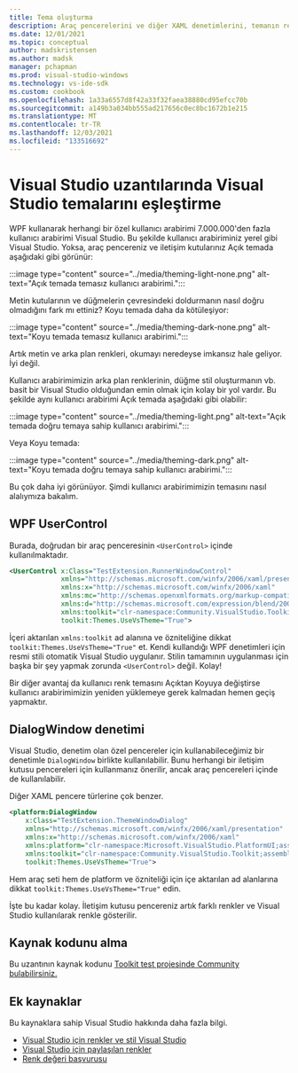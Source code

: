 ```yaml
---
title: Tema oluşturma
description: Araç pencerelerini ve diğer XAML denetimlerini, temanın renk temaları Visual Studio şekilde düzgün bir şekilde tema.
ms.date: 12/01/2021
ms.topic: conceptual
author: madskristensen
ms.author: madsk
manager: pchapman
ms.prod: visual-studio-windows
ms.technology: vs-ide-sdk
ms.custom: cookbook
ms.openlocfilehash: 1a33a6557d8f42a33f32faea38880cd95efcc70b
ms.sourcegitcommit: a149b3a034bb555ad217656c0ec8bc1672b1e215
ms.translationtype: MT
ms.contentlocale: tr-TR
ms.lasthandoff: 12/03/2021
ms.locfileid: "133516692"
---
```

# <a name="matching-visual-studio-themes-in-visual-studio-extensions"></a>Visual Studio uzantılarında Visual Studio temalarını eşleştirme

WPF kullanarak herhangi bir özel kullanıcı arabirimi 7.000.000'den fazla kullanıcı arabirimi Visual Studio. Bu şekilde kullanıcı arabiriminiz yerel gibi Visual Studio. Yoksa, araç pencereniz ve iletişim kutularınız Açık temada aşağıdaki gibi görünür:

:::image type="content" source="../media/theming-light-none.png" alt-text="Açık temada temasız kullanıcı arabirimi.":::

Metin kutularının ve düğmelerin çevresindeki doldurmanın nasıl doğru olmadığını fark mı ettiniz? Koyu temada daha da kötüleşiyor:

:::image type="content" source="../media/theming-dark-none.png" alt-text="Koyu temada temasız kullanıcı arabirimi.":::

Artık metin ve arka plan renkleri, okumayı neredeyse imkansız hale geliyor. İyi değil.

Kullanıcı arabirimimizin arka plan renklerinin, düğme stil oluşturmanın vb. basit bir Visual Studio olduğundan emin olmak için kolay bir yol vardır. Bu şekilde aynı kullanıcı arabirimi Açık temada aşağıdaki gibi olabilir:

:::image type="content" source="../media/theming-light.png" alt-text="Açık temada doğru temaya sahip kullanıcı arabirimi.":::

Veya Koyu temada:

:::image type="content" source="../media/theming-dark.png" alt-text="Koyu temada doğru temaya sahip kullanıcı arabirimi.":::

Bu çok daha iyi görünüyor. Şimdi kullanıcı arabirimimizin temasını nasıl alalıymıza bakalım.

## <a name="wpf-usercontrol"></a>WPF UserControl
Burada, doğrudan bir araç penceresinin `<UserControl>` içinde kullanılmaktadır.

```xml
<UserControl x:Class="TestExtension.RunnerWindowControl"
             xmlns="http://schemas.microsoft.com/winfx/2006/xaml/presentation"
             xmlns:x="http://schemas.microsoft.com/winfx/2006/xaml"
             xmlns:mc="http://schemas.openxmlformats.org/markup-compatibility/2006"
             xmlns:d="http://schemas.microsoft.com/expression/blend/2008"
             xmlns:toolkit="clr-namespace:Community.VisualStudio.Toolkit;assembly=Community.VisualStudio.Toolkit"
             toolkit:Themes.UseVsTheme="True">
```

İçeri aktarılan `xmlns:toolkit` ad alanına ve özniteliğine dikkat `toolkit:Themes.UseVsTheme="True"` et. Kendi kullandığı WPF denetimleri için resmi stili otomatik Visual Studio uygulanır. Stilin tamamının uygulanması için başka bir şey yapmak zorunda `<UserControl>` değil. Kolay!

Bir diğer avantaj da kullanıcı renk temasını Açıktan Koyuya değiştirse kullanıcı arabirimimizin yeniden yüklemeye gerek kalmadan hemen geçiş yapmaktır.

## <a name="dialogwindow-control"></a>DialogWindow denetimi
Visual Studio, denetim olan özel pencereler için kullanabileceğimiz bir denetimle `DialogWindow` birlikte kullanılabilir. Bunu herhangi bir iletişim kutusu pencereleri için kullanmanız önerilir, ancak araç pencereleri içinde de kullanılabilir.

Diğer XAML pencere türlerine çok benzer.

```xml
<platform:DialogWindow 
    x:Class="TestExtension.ThemeWindowDialog"
    xmlns="http://schemas.microsoft.com/winfx/2006/xaml/presentation"
    xmlns:x="http://schemas.microsoft.com/winfx/2006/xaml"
    xmlns:platform="clr-namespace:Microsoft.VisualStudio.PlatformUI;assembly=Microsoft.VisualStudio.Shell.15.0"
    xmlns:toolkit="clr-namespace:Community.VisualStudio.Toolkit;assembly=Community.VisualStudio.Toolkit"
    toolkit:Themes.UseVsTheme="True">
```

Hem araç seti hem de platform ve özniteliği için içe aktarılan ad alanlarına dikkat `toolkit:Themes.UseVsTheme="True"` edin.

İşte bu kadar kolay. İletişim kutusu pencereniz artık farklı renkler ve Visual Studio kullanılarak renkle gösterilir.

## <a name="get-the-source-code"></a>Kaynak kodunu alma
Bu uzantının kaynak kodunu [Toolkit test projesinde Community bulabilirsiniz.](https://github.com/VsixCommunity/Community.VisualStudio.Toolkit/tree/master/test/VSSDK.TestExtension)

## <a name="additional-resources"></a>Ek kaynaklar
Bu kaynaklara sahip Visual Studio hakkında daha fazla bilgi.

* [Visual Studio için renkler ve stil Visual Studio](../../ux-guidelines/colors-and-styling-for-visual-studio.md)
* [Visual Studio için paylaşılan renkler](../../ux-guidelines/shared-colors-for-visual-studio.md)
* [Renk değeri başvurusu](../../ux-guidelines/color-value-reference-for-visual-studio.md)
